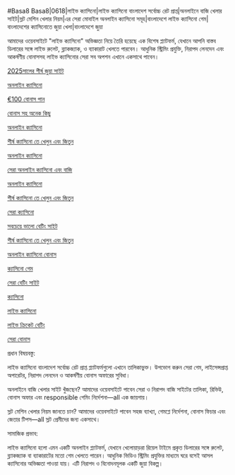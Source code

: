 #Basa8
Basa8|0618|লাইভ ক্যাসিনো|লাইভ ক্যাসিনো বাংলাদেশ সর্বোচ্চ রেট প্রাপ্ত|অনলাইনে বাজি খেলার সাইট|স্লট মেশিন খেলার নিয়ম|এর সেরা মোবাইল অনলাইন ক্যাসিনো সমূহ|বাংলাদেশে লাইভ ক্যাসিনো গেম|বাংলাদেশের ক্যাসিনোতে জুয়া খেলা|বাংলাদেশে জুয়া

আমাদের ওয়েবসাইটে "লাইভ ক্যাসিনো" অভিজ্ঞতা নিয়ে তৈরি হয়েছে এক বিশেষ প্ল্যাটফর্ম, যেখানে আপনি বাস্তব ডিলারের সঙ্গে লাইভ রুলেট, ব্ল্যাকজ্যাক, ও ব্যাকারাট খেলতে পারবেন। আধুনিক স্ট্রিমিং প্রযুক্তি, নিরাপদ লেনদেন এবং আকর্ষণীয় বোনাসসহ লাইভ ক্যাসিনোর সেরা সব অপশন এখানে একসাথে পাবেন।

<a href="https://basa8now.com/">2025সালের শীর্ষ জুয়া সাইট</a>

<a href="https://basa8now.net/">অনলাইন ক্যাসিনো </a>

<a href="https://basa8pro.com/">€100 বোনাস পান</a>

<a href="https://basa8pro.net/">বোনাস সহ অনেক কিছু</a>

<a href="https://basa8vip.net/">অনলাইন ক্যাসিনো</a>

<a href="https://basa8us.net/">শীর্ষ ক্যাসিনো তে খেলুন এবং জিতুন</a>

<a href="https://basa8hub.com/">অনলাইন ক্যাসিনো</a>

<a href="https://basa8hub.net/">সেরা অনলাইন ক্যাসিনো এবং বাজি</a>

<a href="https://basa8vip.net/">অনলাইন ক্যাসিনো</a>

<a href="https://basa8us.net/">শীর্ষ ক্যাসিনো তে খেলুন এবং জিতুন</a>

<a href="https://basa8vip.com/">সেরা ক্যাসিনো</a>

<a href="https://basa8us.com/">সবচেয়ে ভালো বেটিং সাইট</a>

<a href="https://basa8us.net/">শীর্ষ ক্যাসিনো তে খেলুন এবং জিতুন</a>

<a href="https://basa8wap.com/">অনলাইন ক্যাসিনো বোনাস</a>

<a href="https://basa8pc.com/">ক্যাসিনো গেম</a>

<a href="https://basa8pc.net/">সেরা বেটিং সাইট</a>

<a href="https://basa8live.com/">ক্যাসিনো</a>

<a href="https://basa8live.net/">লাইভ ক্যাসিনো</a>

<a href="https://basa8uk.com/">লাইভ ক্রিকেট বেটিং</a>

<a href="https://basa8uk.net/">সেরা বোনাস</a>

প্রধান বিষয়বস্তু:

লাইভ ক্যাসিনো বাংলাদেশ সর্বোচ্চ রেট প্রাপ্ত প্ল্যাটফর্মগুলো এখানে তালিকাভুক্ত। উপভোগ করুন সেরা গেম, লাইসেন্সপ্রাপ্ত অপারেটর, নিরাপদ লেনদেন ও আকর্ষণীয় বোনাস অফারের সুবিধা।

অনলাইনে বাজি খেলার সাইট খুঁজছেন? আমাদের ওয়েবসাইটে পাবেন সেরা ও নিরাপদ বাজি সাইটের তালিকা, রিভিউ, বোনাস অফার এবং responsible গেমিং নির্দেশনা—all এক জায়গায়।

স্লট মেশিন খেলার নিয়ম জানতে চান? আমাদের ওয়েবসাইটে পাবেন সহজ ব্যাখ্যা, গেমপ্লে নির্দেশনা, বোনাস ফিচার এবং জেতার টিপস—all স্লট প্রেমীদের জন্য একসাথে।

সামাজিক প্রভাব:

লাইভ ক্যাসিনো হলো এমন একটি অনলাইন প্ল্যাটফর্ম, যেখানে খেলোয়াড়রা রিয়েল টাইমে প্রকৃত ডিলারের সঙ্গে রুলেট, ব্ল্যাকজ্যাক বা ব্যাকারাটের মতো গেম খেলতে পারেন। আধুনিক ভিডিও স্ট্রিমিং প্রযুক্তির মাধ্যমে ঘরে বসেই আসল ক্যাসিনোর অভিজ্ঞতা পাওয়া যায়। এটি নিরাপদ ও বিনোদনমূলক একটি জুয়া বিকল্প।
